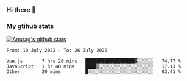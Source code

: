### Hi there 👋

### My gtihub stats

[![Anurag's github stats](https://github-readme-stats.vercel.app/api?username=gaozhidong)](https://github.com/gaozhidong/github-readme-stats)

<!--START_SECTION:waka-->

```text
From: 19 July 2022 - To: 26 July 2022

Vue.js       7 hrs 20 mins   ██████████████████▓░░░░░░   74.77 %
JavaScript   1 hr 40 mins    ████▒░░░░░░░░░░░░░░░░░░░░   17.13 %
Other        20 mins         █░░░░░░░░░░░░░░░░░░░░░░░░   03.41 %
```

<!--END_SECTION:waka-->